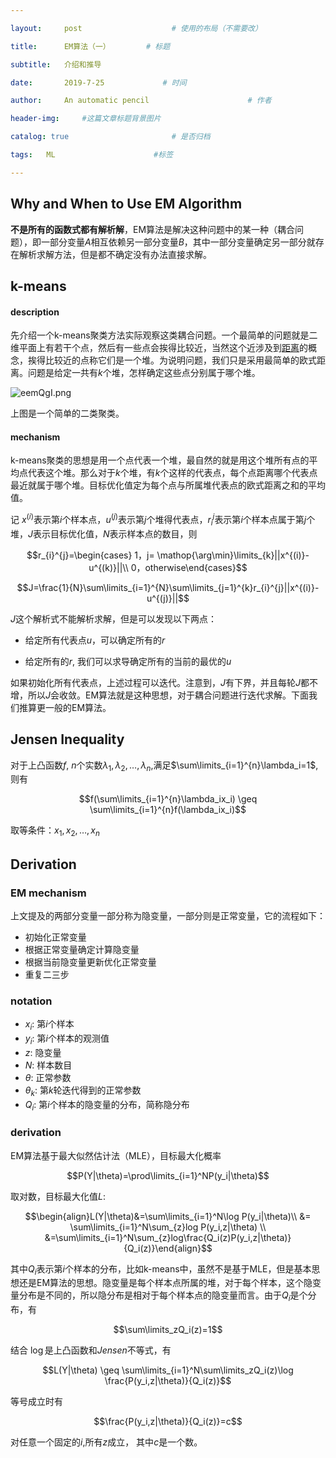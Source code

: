 ```yaml
---

layout:     post                    # 使用的布局（不需要改）

title:      EM算法（一）        # 标题 

subtitle:   介绍和推导

date:       2019-7-25             # 时间

author:     An automatic pencil                      # 作者

header-img:     #这篇文章标题背景图片

catalog: true                       # 是否归档

tags:   ML                      #标签

---
```


## Why and When to Use EM Algorithm

**不是所有的函数式都有解析解**，EM算法是解决这种问题中的某一种（耦合问题），即一部分变量$A$相互依赖另一部分变量$B$，其中一部分变量确定另一部分就存在解析求解方法，但是都不确定没有办法直接求解。

## k-means

#### description

先介绍一个k-means聚类方法实际观察这类耦合问题。一个最简单的问题就是二维平面上有若干个点，然后有一些点会挨得比较近，当然这个近涉及到[距离](https://en.wikipedia.org/wiki/Distance)的概念，挨得比较近的点称它们是一个堆。为说明问题，我们只是采用最简单的欧式距离。问题是给定一共有$k$个堆，怎样确定这些点分别属于哪个堆。

![eemQgI.png](https://s2.ax1x.com/2019/07/25/eemQgI.png)

上图是一个简单的二类聚类。

#### mechanism 

k-means聚类的思想是用一个点代表一个堆，最自然的就是用这个堆所有点的平均点代表这个堆。那么对于$k$个堆，有$k$个这样的代表点，每个点距离哪个代表点最近就属于哪个堆。目标优化值定为每个点与所属堆代表点的欧式距离之和的平均值。

记 $x^{(i)}$表示第$i$个样本点，$u^{(j)}$表示第$j$个堆得代表点，$r_{i}^{j}$表示第$i$个样本点属于第$j$个堆，$J$表示目标优化值，$N$表示样本点的数目，则

$$r_{i}^{j}=\begin{cases} 1，j= \mathop{\arg\min}\limits_{k}||x^{(i)}-u^{(k)}||\\ 0，otherwise\end{cases}$$

$$J=\frac{1}{N}\sum\limits_{i=1}^{N}\sum\limits_{j=1}^{k}r_{i}^{j}||x^{(i)}-u^{(j)}||$$

$J$这个解析式不能解析求解，但是可以发现以下两点：

* 给定所有代表点$u$，可以确定所有的$r$

* 给定所有的$r$, 我们可以求导确定所有的当前的最优的$u$

如果初始化所有代表点，上述过程可以迭代。注意到，$J$有下界，并且每轮$J$都不增，所以$J$会收敛。EM算法就是这种思想，对于耦合问题进行迭代求解。下面我们推算更一般的EM算法。

## Jensen Inequality

对于上凸函数$f$, $n$个实数$\lambda_1,\lambda_2,…,\lambda_n$,满足$\sum\limits_{i=1}^{n}\lambda_i=1$,则有

$$f(\sum\limits_{i=1}^{n}\lambda_ix_i) \geq \sum\limits_{i=1}^{n}f(\lambda_ix_i)$$ 

取等条件：$x_1,x_2,…,x_n$

## Derivation

### EM mechanism

上文提及的两部分变量一部分称为隐变量，一部分则是正常变量，它的流程如下：

* 初始化正常变量
* 根据正常变量确定计算隐变量
* 根据当前隐变量更新优化正常变量
* 重复二三步

### notation

* $x_i$: 第$i$个样本
* $y_i$: 第$i$个样本的观测值
* $z$: 隐变量
* $N$: 样本数目
* $\theta$: 正常参数
* $\theta_k$: 第$k$轮迭代得到的正常参数
* $Q_i$: 第$i$个样本的隐变量的分布，简称隐分布

### derivation

EM算法基于最大似然估计法（MLE），目标最大化概率

$$P(Y|\theta)=\prod\limits_{i=1}^NP(y_i|\theta)$$

取对数，目标最大化值$L$:

$$\begin{align}L(Y|\theta)&=\sum\limits_{i=1}^N\log P(y_i|\theta)\\  &= \sum\limits_{i=1}^N\sum_{z}log P(y_i,z|\theta) \\ &=\sum\limits_{i=1}^N\sum_{z}log\frac{Q_i(z)P(y_i,z|\theta)}{Q_i(z)}\end{align}$$

其中$Q_i$表示第$i$个样本的分布，比如k-means中，虽然不是基于MLE，但是基本思想还是EM算法的思想。隐变量是每个样本点所属的堆，对于每个样本，这个隐变量分布是不同的，所以隐分布是相对于每个样本点的隐变量而言。由于$Q_i$是个分布，有

$$\sum\limits_zQ_i(z)=1$$

结合 $\log$是上凸函数和$Jensen$不等式，有

$$L(Y|\theta) \geq \sum\limits_{i=1}^N\sum\limits_zQ_i(z)\log \frac{P(y_i,z|\theta)}{Q_i(z)}$$

等号成立时有

$$\frac{P(y_i,z|\theta)}{Q_i(z)}=c$$

对任意一个固定的$i$,所有$z$成立， 其中$c$是一个数。



